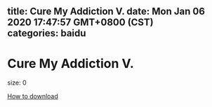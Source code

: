 
title: Cure My Addiction V.
date: Mon Jan 06 2020 17:47:57 GMT+0800 (CST)    
categories: baidu
---

# Cure My Addiction V.
size: 0
 
 

[How to download](https://bpcam.bemobtrk.com/go/2ceec3aa-1ca2-46d6-b9ff-aaa5c184517c?jno=4196)